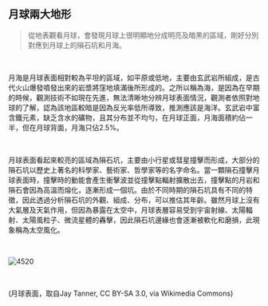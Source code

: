 ## 月球兩大地形

> 從地表觀看月球，會發現月球上很明顯地分成明亮及暗黑的區域，剛好分別對應到月球上的隕石坑和月海。

<br />

月海是月球表面相對較為平坦的區域，如平原或低地，主要由玄武岩所組成，是古代火山爆發噴發出來的岩漿將窪地填滿後所形成的。之所以稱為海，是因為在早期的時候，觀測技術不如現在先進，無法清晰地分辨月球表面情況，觀測者依照對地球的了解，認為該地區較暗是因為反光率低所導致，推測應該是海洋。玄武岩中富含鐵元素，缺乏含水的礦物，且其分布並不均勻，在月球正面，月海面積約佔一半，但在月球背面，月海只佔2.5%。

<br />

月球表面看起來較亮的區域為隕石坑，主要由小行星或彗星撞擊而形成，大部分的隕石坑以歷史上著名的科學家、藝術家、哲學家等的名字命名。當一顆隕石撞擊月球表面時，撞擊時的動能會產生衝擊波並從撞擊點輻射擴散出去，撞擊點的月岩和隕石會因為高溫而熔化，逐漸形成一個坑。由於不同時期的隕石坑具有不同的特徵，因此透過分析隕石坑的外觀、組成、分布，可以推估其年齡。雖然月球上沒有大氣層及天氣作用，但因為暴露在太空中，月球表層容易受到宇宙射線、太陽輻射、太陽風粒子、微流星體的轟擊，因此隕石坑邊緣也會逐漸被軟化和磨損，此現象稱為太空風化。

<br />

![4520](https://i.imgur.com/tFLY4Zj.png)

<br />

(月球表面，取自Jay Tanner, CC BY-SA 3.0, via Wikimedia Commons)